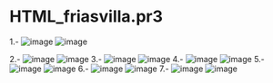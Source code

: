 # HTML_friasvilla.pr3
1.-
![image](https://github.com/user-attachments/assets/d749f0bd-f0f5-4cd1-9ece-6375197654ea)
![image](https://github.com/user-attachments/assets/fc685dae-d557-4958-87ef-59e250249bc1)

2.-
![image](https://github.com/user-attachments/assets/c4473e39-3667-4046-b111-86a67f709c5f)
![image](https://github.com/user-attachments/assets/bf8afb60-d33e-457b-b28d-25599dd0cbd8)
3.-
![image](https://github.com/user-attachments/assets/780d08d5-0620-4524-99b2-dd5672002a0d)
![image](https://github.com/user-attachments/assets/25d8e25e-ba92-4247-9806-d992cb856a3c)
4.-
![image](https://github.com/user-attachments/assets/9f115b1a-0365-4c1d-a852-2587547a5c4b)
![image](https://github.com/user-attachments/assets/67c43fab-9f85-4f7e-8592-720fd70cacae)
5.-
![image](https://github.com/user-attachments/assets/bb0dfeb8-ad70-404c-8b8b-a1c52b4b1daa)
![image](https://github.com/user-attachments/assets/13447bb1-ab21-4d13-b3a1-61f6ac553ed2)
6.-
![image](https://github.com/user-attachments/assets/ebfcf329-3703-4ada-9c2d-aadcf6cfd78f)
![image](https://github.com/user-attachments/assets/69540055-a4a3-4ffb-88d5-aa58849eb257)
7.-
![image](https://github.com/user-attachments/assets/888a239d-5025-458d-a5ec-c3cf5362164f)
![image](https://github.com/user-attachments/assets/26981af5-94c8-4b00-bca1-c5ef3b3306cc)
